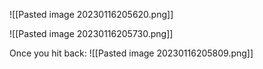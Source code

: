 ![[Pasted image 20230116205620.png]]

![[Pasted image 20230116205730.png]]

Once you hit back:
![[Pasted image 20230116205809.png]]